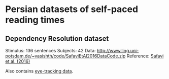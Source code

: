 # Persian datasets of self-paced reading times

## Dependency Resolution dataset

Stimulus: 136 sentences 
Subjects: 42
Data: http://www.ling.uni-potsdam.de/~vasishth/code/SafaviEtAl2016DataCode.zip
Reference: [Safavi et al. (2016)](https://www.frontiersin.org/articles/10.3389/fpsyg.2016.00403/full)

Also contains [eye-tracking data](https://github.com/norahollenstein/cognitiveNLP-dataCollection/tree/master/eye-tracking/persian#dependency-resolution-dataset).  

